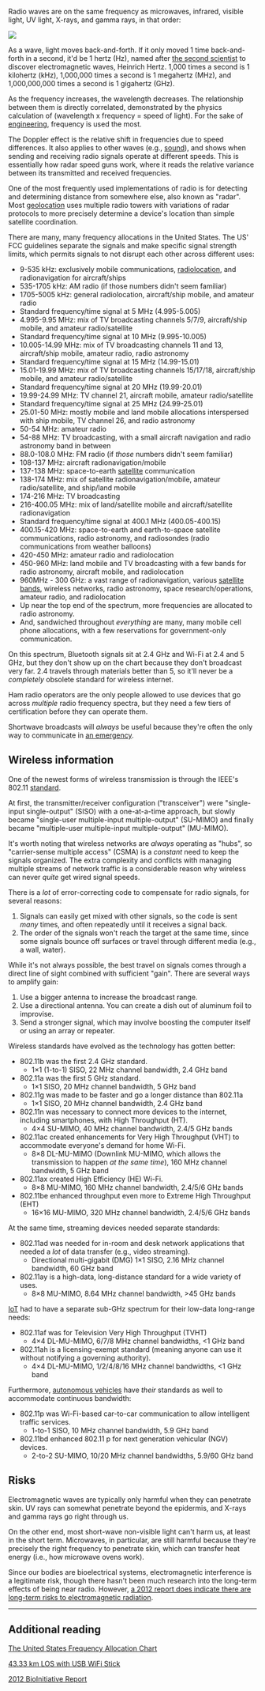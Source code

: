 
Radio waves are on the same frequency as microwaves, infrared, visible light, UV light, X-rays, and gamma rays, in that order:

![](/wp-content/uploads/2023/07/electromagnetic-spectrum-1024x614.jpg)

As a wave, light moves back-and-forth. If it only moved 1 time back-and-forth in a second, it'd be 1 hertz (Hz), named after [the second scientist](lawsaxioms.md) to discover electromagnetic waves, Heinrich Hertz. 1,000 times a second is 1 kilohertz (kHz), 1,000,000 times a second is 1 megahertz (MHz), and 1,000,000,000 times a second is 1 gigahertz (GHz).

As the frequency increases, the wavelength decreases. The relationship between them is directly correlated, demonstrated by the physics calculation of (wavelength x frequency = speed of light). For the sake of [engineering](engineering.md), frequency is used the most.

The Doppler effect is the relative shift in frequencies due to speed differences. It also applies to other waves (e.g., [sound](computers-speakersmic.md)), and shows when sending and receiving radio signals operate at different speeds. This is essentially how radar speed guns work, where it reads the relative variance between its transmitted and received frequencies.

One of the most frequently used implementations of radio is for detecting and determining distance from somewhere else, also known as "radar". Most [geolocation](logistics-navigation.md) uses multiple radio towers with variations of radar protocols to more precisely determine a device's location than simple satellite coordination.

There are many, many frequency allocations in the United States. The US' FCC guidelines separate the signals and make specific signal strength limits, which permits signals to not disrupt each other across different uses:

- 9-535 kHz: exclusively mobile communications, [radiolocation](logistics-navigation.md), and radionavigation for aircraft/ships
- 535-1705 kHz: AM radio (if those numbers didn't seem familiar)
- 1705-5005 kHz: general radiolocation, aircraft/ship mobile, and amateur radio
- Standard frequency/time signal at 5 MHz (4.995-5.005)
- 4.995-9.95 MHz: mix of TV broadcasting channels 5/7/9, aircraft/ship mobile, and amateur radio/satellite
- Standard frequency/time signal at 10 MHz (9.995-10.005)
- 10.005-14.99 MHz: mix of TV broadcasting channels 11 and 13, aircraft/ship mobile, amateur radio, radio astronomy
- Standard frequency/time signal at 15 MHz (14.99-15.01)
- 15.01-19.99 MHz: mix of TV broadcasting channels 15/17/18, aircraft/ship mobile, and amateur radio/satellite
- Standard frequency/time signal at 20 MHz (19.99-20.01)
- 19.99-24.99 MHz: TV channel 21, aircraft mobile, amateur radio/satellite
- Standard frequency/time signal at 25 MHz (24.99-25.01)
- 25.01-50 MHz: mostly mobile and land mobile allocations interspersed with ship mobile, TV channel 26, and radio astronomy
- 50-54 MHz: amateur radio
- 54-88 MHz: TV broadcasting, with a small aircraft navigation and radio astronomy band in between
- 88.0-108.0 MHz: FM radio (if *those* numbers didn't seem familiar)
- 108-137 MHz: aircraft radionavigation/mobile
- 137-138 MHz: space-to-earth [satellite](logistics-navigation.md) communication
- 138-174 MHz: mix of satellite radionavigation/mobile, amateur radio/satellite, and ship/land mobile
- 174-216 MHz: TV broadcasting
- 216-400.05 MHz: mix of land/satellite mobile and aircraft/satellite radionavigation
- Standard frequency/time signal at 400.1 MHz (400.05-400.15)
- 400.15-420 MHz: space-to-earth and earth-to-space satellite communications, radio astronomy, and radiosondes (radio communications from weather balloons)
- 420-450 MHz: amateur radio and radiolocation
- 450-960 MHz: land mobile and TV broadcasting with a few bands for radio astronomy, aircraft mobile, and radiolocation
- 960MHz - 300 GHz: a vast range of radionavigation, various [satellite bands](logistics-navigation.md), wireless networks, radio astronomy, space research/operations, amateur radio, and radiolocation
- Up near the top end of the spectrum, more frequencies are allocated to radio astronomy.
- And, sandwiched throughout *everything* are many, many mobile cell phone allocations, with a few reservations for government-only communication.

On this spectrum, Bluetooth signals sit at 2.4 GHz and Wi-Fi at 2.4 and 5 GHz, but they don't show up on the chart because they don't broadcast very far. 2.4 travels through materials better than 5, so it'll never be a *completely* obsolete standard for wireless internet.

Ham radio operators are the only people allowed to use devices that go across *multiple* radio frequency spectra, but they need a few tiers of certification before they can operate them.

Shortwave broadcasts will *always* be useful because they're often the only way to communicate in [an emergency](hardship-disaster-1_short.md).

## Wireless information

One of the newest forms of wireless transmission is through the IEEE's 802.11 [standard](standards-computers.md).

At first, the transmitter/receiver configuration ("transceiver") were "single-input single-output" (SISO) with a one-at-a-time approach, but slowly became "single-user multiple-input multiple-output" (SU-MIMO) and finally became "multiple-user multiple-input multiple-output" (MU-MIMO).

It's worth noting that wireless networks are *always* operating as "hubs", so "carrier-sense multiple access" (CSMA) is a *constant* need to keep the signals organized. The extra complexity and conflicts with managing multiple streams of network traffic is a considerable reason why wireless can never *quite* get wired signal speeds.

There is a *lot* of error-correcting code to compensate for radio signals, for several reasons:

1. Signals can easily get mixed with other signals, so the code is sent *many* times, and often repeatedly until it receives a signal back.
2. The order of the signals won't reach the target at the same time, since some signals bounce off surfaces or travel through different media (e.g., a wall, water).

While it's not always possible, the best travel on signals comes through a direct line of sight combined with sufficient "gain". There are several ways to amplify gain:

1. Use a bigger antenna to increase the broadcast range.
2. Use a directional antenna. You can create a dish out of aluminum foil to improvise.
3. Send a stronger signal, which may involve boosting the computer itself or using an array or repeater.

Wireless standards have evolved as the technology has gotten better:

- 802.11b was the first 2.4 GHz standard.
  - 1×1 (1-to-1) SISO, 22 MHz channel bandwidth, 2.4 GHz band
- 802.11a was the first 5 GHz standard.
  - 1×1 SISO, 20 MHz channel bandwidth, 5 GHz band
- 802.11g was made to be faster and go a longer distance than 802.11a
  - 1×1 SISO, 20 MHz channel bandwidth, 2.4 GHz band
- 802.11n was necessary to connect more devices to the internet, including smartphones, with High Throughput (HT).
  - 4×4 SU-MIMO, 40 MHz channel bandwidth, 2.4/5 GHz bands
- 802.11ac created enhancements for Very High Throughput (VHT) to accommodate everyone's demand for home Wi-Fi.
  - 8×8 DL-MU-MIMO (Downlink MU-MIMO, which allows the transmission to happen *at the same time*), 160 MHz channel bandwidth, 5 GHz band
- 802.11ax created High Efficiency (HE) Wi-Fi.
  - 8×8 MU-MIMO, 160 MHz channel bandwidth, 2.4/5/6 GHz bands
- 802.11be enhanced throughput even more to Extreme High Throughput (EHT)
  - 16×16 MU-MIMO, 320 MHz channel bandwidth, 2.4/5/6 GHz bands

At the same time, streaming devices needed separate standards:

- 802.11ad was needed for in-room and desk network applications that needed a *lot* of data transfer (e.g., video streaming).
  - Directional multi-gigabit (DMG) 1×1 SISO, 2.16 MHz channel bandwidth, 60 GHz band
- 802.11ay is a high-data, long-distance standard for a wide variety of uses.
  - 8×8 MU-MIMO, 8.64 MHz channel bandwidth, >45 GHz bands

[IoT](networks-computer.md) had to have a separate sub-GHz spectrum for their low-data long-range needs:

- 802.11af was for Television Very High Throughput (TVHT)
  - 4×4 DL-MU-MIMO, 6/7/8 MHz channel bandwidths, <1 GHz band
- 802.11ah is a licensing-exempt standard (meaning anyone can use it without notifying a governing authority).
  - 4×4 DL-MU-MIMO, 1/2/4/8/16 MHz channel bandwidths, <1 GHz band

Furthermore, [autonomous vehicles](computers-autos.md) have *their* standards as well to accommodate continuous bandwidth:

- 802.11p was Wi-Fi-based car-to-car communication to allow intelligent traffic services.
  - 1-to-1 SISO, 10 MHz channel bandwidth, 5.9 GHz band
- 802.11bd enhanced 802.11 p for next generation vehicular (NGV) devices.
  - 2-to-2 SU-MIMO, 10/20 MHz channel bandwidths, 5.9/60 GHz band

## Risks

Electromagnetic waves are typically only harmful when they can penetrate skin. UV rays can somewhat penetrate beyond the epidermis, and X-rays and gamma rays go right through us.

On the other end, most short-wave non-visible light can't harm us, at least in the short term. Microwaves, in particular, are still harmful because they're precisely the right frequency to penetrate skin, which can transfer heat energy (i.e., how microwave ovens work).

Since our bodies are bioelectrical systems, electromagnetic interference is a legitimate risk, though there hasn't been much research into the long-term effects of being near radio. However, [a 2012 report does indicate there are long-term risks to electromagnetic radiation](https://bioinitiative.org/table-of-contents/).

* * * * *

## Additional reading

[The United States Frequency Allocation Chart](https://www.beautifulpublicdata.com/the-united-states-radio-frequency-allocation-chart/)

[43.33 km LOS with USB WiFi Stick](https://www.qsl.net/9a4qv/WiFi_Ri.htm)

[2012 BioInitiative Report](https://bioinitiative.org/)

